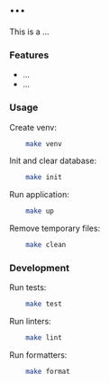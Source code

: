 # ...
This is a ...

### Features
- ...
- ...

### Usage

Create venv:
```bash
    make venv
```

Init and clear database:
```bash
    make init
```

Run application:
```bash
    make up
```

Remove temporary files:
```bash
    make clean
```

### Development
Run tests:
```bash
    make test
```

Run linters:
```bash
    make lint
```

Run formatters:
```bash
    make format
```
